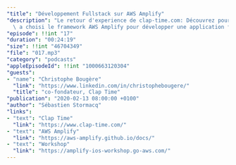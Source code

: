 ```yaml
---
"title": "Développement Fullstack sur AWS Amplify"
"description": "Le retour d'experience de clap-time.com: Découvrez pourquoi clap-time.com\
  \ a choisi le framework AWS Amplify pour développer une application full stack"
"episode": !!int "17"
"duration": "00:24:19"
"size": !!int "46704349"
"file": "017.mp3"
"category": "podcasts"
"appleEpisodeId": !!int "1000663120304"
"guests":
- "name": "Christophe Bougère"
  "link": "https://www.linkedin.com/in/christophebougere/"
  "title": "co-fondateur, Clap Time"
"publication": "2020-02-13 08:00:00 +0100"
"author": "Sébastien Stormacq"
"links":
- "text": "Clap Time"
  "link": "https://www.clap-time.com/"
- "text": "AWS Amplify"
  "link": "https://aws-amplify.github.io/docs/"
- "text": "Workshop"
  "link": "https://amplify-ios-workshop.go-aws.com/"
---
```

